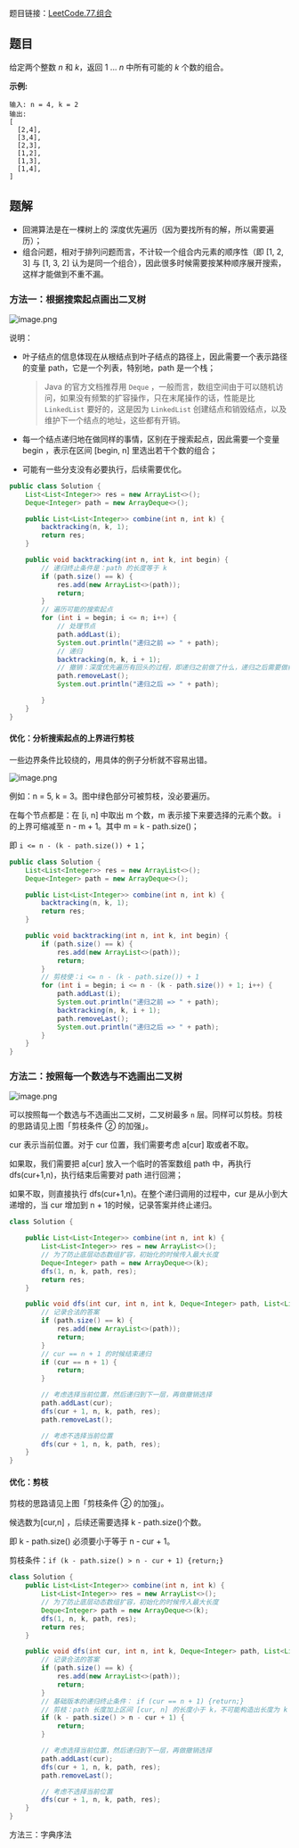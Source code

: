 题目链接：[LeetCode.77.组合](https://leetcode-cn.com/problems/combinations/)

## 题目

给定两个整数 *n* 和 *k*，返回 1 ... *n* 中所有可能的 *k* 个数的组合。

**示例:**

```
输入: n = 4, k = 2
输出:
[
  [2,4],
  [3,4],
  [2,3],
  [1,2],
  [1,3],
  [1,4],
]
```

## 题解

* 回溯算法是在一棵树上的 深度优先遍历（因为要找所有的解，所以需要遍历）；
* 组合问题，相对于排列问题而言，不计较一个组合内元素的顺序性（即 [1, 2, 3] 与 [1, 3, 2] 认为是同一个组合），因此很多时候需要按某种顺序展开搜索，这样才能做到不重不漏。

### 方法一：根据搜索起点画出二叉树

![image.png](https://pic.leetcode-cn.com/1599488203-TzmCXb-image.png)

说明：

* 叶子结点的信息体现在从根结点到叶子结点的路径上，因此需要一个表示路径的变量 path，它是一个列表，特别地，path 是一个栈；

  > Java 的官方文档推荐用 `Deque` ，一般而言，数组空间由于可以随机访问，如果没有频繁的扩容操作，只在末尾操作的话，性能是比 `LinkedList` 要好的，这是因为 `LinkedList` 创建结点和销毁结点，以及维护下一个结点的地址，这些都有开销。

* 每一个结点递归地在做同样的事情，区别在于搜索起点，因此需要一个变量 begin ，表示在区间 [begin, n] 里选出若干个数的组合；

* 可能有一些分支没有必要执行，后续需要优化。

```java
public class Solution {
    List<List<Integer>> res = new ArrayList<>();
    Deque<Integer> path = new ArrayDeque<>();

    public List<List<Integer>> combine(int n, int k) {
        backtracking(n, k, 1);
        return res;
    }

    public void backtracking(int n, int k, int begin) {
        // 递归终止条件是：path 的长度等于 k
        if (path.size() == k) {
            res.add(new ArrayList<>(path));
            return;
        }
        // 遍历可能的搜索起点
        for (int i = begin; i <= n; i++) {
            // 处理节点
            path.addLast(i);
            System.out.println("递归之前 => " + path);
            // 递归
            backtracking(n, k, i + 1);
            // 撤销：深度优先遍历有回头的过程，即递归之前做了什么，递归之后需要做相同操作的逆向操作
            path.removeLast();
            System.out.println("递归之后 => " + path);

        }
    }
}  
```

#### 优化：分析搜索起点的上界进行剪枝

一些边界条件比较绕的，用具体的例子分析就不容易出错。

![image.png](https://pic.leetcode-cn.com/3ddd55697423b5831cbbd42f4b901ebbade0daa456c651a70c758fe359d8a0d1-image.png)

例如：n = 5, k = 3。图中绿色部分可被剪枝，没必要遍历。

在每个节点都是：在 [i, n] 中取出 m 个数，m 表示接下来要选择的元素个数。 i 的上界可缩减至 n - m + 1。其中 m = k - path.size()；

即 `i <= n - (k - path.size()) + 1`；

```java
public class Solution {
    List<List<Integer>> res = new ArrayList<>();
    Deque<Integer> path = new ArrayDeque<>();

    public List<List<Integer>> combine(int n, int k) {
        backtracking(n, k, 1);
        return res;
    }

    public void backtracking(int n, int k, int begin) {
        if (path.size() == k) {
            res.add(new ArrayList<>(path));
            return;
        }
        // 剪枝使：i <= n - (k - path.size()) + 1
        for (int i = begin; i <= n - (k - path.size()) + 1; i++) {
            path.addLast(i);
            System.out.println("递归之前 => " + path);
            backtracking(n, k, i + 1);
            path.removeLast();
            System.out.println("递归之后 => " + path);
        }
    }
}  
```

### 方法二：按照每一个数选与不选画出二叉树

![image.png](https://pic.leetcode-cn.com/1599529810-ZFNnoz-image.png)

可以按照每一个数选与不选画出二叉树，二叉树最多 `n` 层。同样可以剪枝。剪枝的思路请见上图「剪枝条件 ② 的加强」。

cur 表示当前位置。对于 cur 位置，我们需要考虑 a[cur] 取或者不取。

如果取，我们需要把 a[cur] 放入一个临时的答案数组 path 中，再执行 dfs(cur+1,n)，执行结束后需要对 path 进行回溯；

如果不取，则直接执行 dfs(cur+1,n)。在整个递归调用的过程中，cur 是从小到大递增的，当 cur 增加到 n + 1的时候，记录答案并终止递归。

```java
class Solution {

    public List<List<Integer>> combine(int n, int k) {
        List<List<Integer>> res = new ArrayList<>();
        // 为了防止底层动态数组扩容，初始化的时候传入最大长度
        Deque<Integer> path = new ArrayDeque<>(k);
        dfs(1, n, k, path, res);
        return res;
    }

    public void dfs(int cur, int n, int k, Deque<Integer> path, List<List<Integer>> res) {
        // 记录合法的答案
        if (path.size() == k) {
            res.add(new ArrayList<>(path));
            return;
        }
        // cur == n + 1 的时候结束递归
        if (cur == n + 1) {
            return;
        }

        // 考虑选择当前位置，然后递归到下一层，再做撤销选择
        path.addLast(cur);
        dfs(cur + 1, n, k, path, res);
        path.removeLast();

        // 考虑不选择当前位置
        dfs(cur + 1, n, k, path, res);
    }
}
```

#### 优化：剪枝

剪枝的思路请见上图「剪枝条件 ② 的加强」。

候选数为[cur,n] ，后续还需要选择 k - path.size()个数。

即 k - path.size()  必须要小于等于 n - cur + 1。

剪枝条件：`if (k - path.size() > n - cur + 1) {return;}`

```java
class Solution {
    public List<List<Integer>> combine(int n, int k) {
        List<List<Integer>> res = new ArrayList<>();
        // 为了防止底层动态数组扩容，初始化的时候传入最大长度
        Deque<Integer> path = new ArrayDeque<>(k);
        dfs(1, n, k, path, res);
        return res;
    }

    public void dfs(int cur, int n, int k, Deque<Integer> path, List<List<Integer>> res) {
        // 记录合法的答案
        if (path.size() == k) {
            res.add(new ArrayList<>(path));
            return;
        }
        // 基础版本的递归终止条件： if (cur == n + 1) {return;}
        // 剪枝：path 长度加上区间 [cur, n] 的长度小于 k，不可能构造出长度为 k 的 temp
        if (k - path.size() > n - cur + 1) {
            return;
        }

        // 考虑选择当前位置，然后递归到下一层，再做撤销选择
        path.addLast(cur);
        dfs(cur + 1, n, k, path, res);
        path.removeLast();

        // 考虑不选择当前位置
        dfs(cur + 1, n, k, path, res);
    }
}
```

方法三：字典序法

